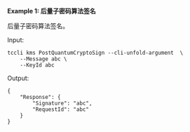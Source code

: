 **Example 1: 后量子密码算法签名**

后量子密码算法签名。

Input: 

```
tccli kms PostQuantumCryptoSign --cli-unfold-argument  \
    --Message abc \
    --KeyId abc
```

Output: 
```
{
    "Response": {
        "Signature": "abc",
        "RequestId": "abc"
    }
}
```

